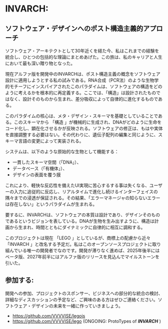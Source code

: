 # INVARCH:
## ソフトウェア・デザインへのポスト構造主義的アプローチ

ソフトウェア・アーキテクトとして30年近くを経た今、私はこれまでの経験を統合し、ひとつの包括的な理論にまとめあげた。この旅は、私のキャリアと人生において最も深い贈り物となった。

現在アルファ版を開発中のINVARCHは、ポスト構造主義の概念をソフトウェア設計に適用しようとする私の試みである。RNA合成（PCR法）のような生物学的モチーフにインスパイアされたこのパラダイムは、ソフトウェアの構造をどのように考えるかを根本的に再定義する。ここでは、「構造」は設計されたものではなく、設計そのものから生まれ、差分吸収によって自律的に進化するものである。

このパラダイムの核心は、メタ・デザイン・スキーマを基礎としていることである。このスキーマから 「構造 」が機械的に生成され、DNAがどのように生命をコード化し、顕在化させるかが反映される。ソフトウェアの修正は、もはや実体を直接調整する必要はない。その代わりに、遺伝子配列の編集と同じように、スキーマ言語の変更によって実装される。

システムは、以下のような原始的な生物として機能する：
* 一貫したスキーマ空間（「DNA」）、
* データベース（「有機体」）、
* デザインの表面を覆う膜

これにより、軽快な反応性を備えたUI実現に苦心するする事は失くなる、ユーザーの入力に追従的に反応し、リアルタイムで進化し続けるインターフェイスの隅々までの浸透が保証される。その結果、「エラーマネージャの知らないエラーは存在しない」というパラダイムが生まれる。

要するに、INVARCHは、ソフトウェアの本質は設計であり、デザインそのものであるというビジョンを表している。DNAが生物を生み出すように、構造は計画から生まれ、時間とともにダイナミックに自律的に相互に調和する。

このプロジェクトは現在 「LEGO 」としているが、商標上の配慮から近々 「INVARCH 」と改名する予定だ。私はこのオープンソースプロジェクトに取り組んでいる唯一の開発者でなのです。開発が滞りなく進めば、2025年後半にはベータ版、2027年前半にはアルファ版のリリースを見込んでマイルストーンを引いた。


## 参加する:
開発への参加、プロジェクトのスポンサー、ビジネスへの部分的な統合の検討、詳細なディスカッションの予定など、ご興味のある方はぜひご連絡ください。ソフトウェア・デザインの未来を一緒に作っていきましょう。

- https://github.com/VVVVISE/legojs
- https://github.com/VVVVISE/lego (ONGOING: ProtoTypes of **_INVARCH_** )
